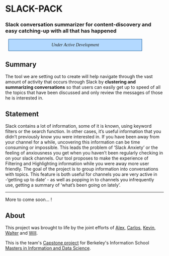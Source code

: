
# SLACK-PACK
### Slack conversation summarizer for content-discovery and easy catching-up with all that has happened

<div style="background-color: #b3d9ff; border: 1px solid #004d99; padding: 10px; margin: 10px; width: 80%; text-align: center">
	<em style="font-family: Lucida Console">Under Active Development</em>
</div>


## Summary

The tool we are setting out to create will help navigate through the vast amount of activity that occurs through Slack by **clustering and summarizing conversations** so that users can easily get up to speed of all the topics that have been discussed and only review the messages of those he is interested in.


## Statement

Slack contains a lot of information, some of it is known, using keyword filters or the search function. In other cases, it’s useful information that you didn’t previously know you were interested in. If you have been away from your channel for a while, uncovering this information can be time consuming or impossible. This leads the problem of ‘Slack Anxiety’ or the feeling of anxiousness you get when you haven’t been regularly checking in on your slack channels. Our tool proposes to make the experience of Filtering and Highlighting information while you were away more user friendly. The goal of the project is to group information into conversations with topics. This feature is both useful for channels you are very active in -‘getting up to date’ - as well as popping in to channels you infrequently use, getting a summary of ‘what’s been going on lately’.



---

More to come soon... !


## About

This project was brought to life by the joint efforts of [Alex](https://github.com/keivahn), [Carlos](https://github.com/carlosrodriguezcastillo), [Kevin](https://github.com/karzak), [Walter](https://github.com/a20012251) and [Will](https://github.com/willahscott).

This is the team's [Capstone project](http://www.ischool.berkeley.edu/programs/mids/capstone) for Berkeley's Information School [Masters in Information and Data Science](https://datascience.berkeley.edu/).


